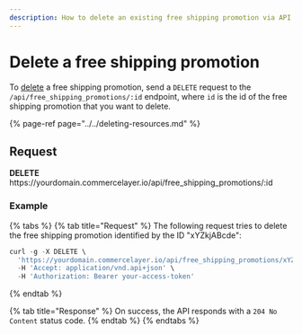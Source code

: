 ```yaml
---
description: How to delete an existing free shipping promotion via API
---
```


# Delete a free shipping promotion

To <a href="https://docs.commercelayer.io/developers/deleting-resources" target="_blank">delete</a> a free shipping promotion, send a `DELETE` request to the `/api/free_shipping_promotions/:id` endpoint, where `id` is the id of the free shipping promotion that you want to delete.

{% page-ref page="../../deleting-resources.md" %}

## Request

**DELETE** https://<i></i>yourdomain.commercelayer.io/api/free_shipping_promotions/:id

### Example

{% tabs %}
{% tab title="Request" %}
The following request tries to delete the free shipping promotion identified by the ID "xYZkjABcde":

```javascript
curl -g -X DELETE \
  'https://yourdomain.commercelayer.io/api/free_shipping_promotions/xYZkjABcde' \
  -H 'Accept: application/vnd.api+json' \
  -H 'Authorization: Bearer your-access-token'
```
{% endtab %}

{% tab title="Response" %}
On success, the API responds with a `204 No Content` status code.
{% endtab %}
{% endtabs %}

